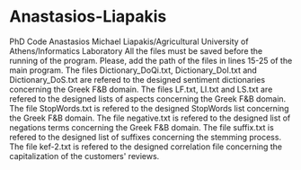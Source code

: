 # Anastasios-Liapakis
PhD Code Anastasios Michael Liapakis/Agricultural University of Athens/Informatics Laboratory
All the files must be saved before the running of the program. Please, add the path of the files in lines 15-25 of the main program.
The files Dictionary_DoQi.txt, Dictionary_DoI.txt and Dictionary_DoS.txt are refered to the designed sentiment dictionaries concerning the Greek F&B domain.
The files LF.txt, LI.txt and LS.txt are refered to the designed lists of aspects concerning the Greek F&B domain.
The file StopWords.txt is refered to the designed StopWords list concerning the Greek F&B domain.
The file negative.txt is refered to the designed list of negations terms concerning the Greek F&B domain.
The file suffix.txt is refered to the designed list of suffixes concerning the stemming process.
The file kef-2.txt is refered to the designed correlation file concerning the capitalization of the customers' reviews.  


